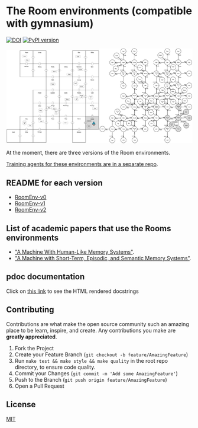 # The Room environments (compatible with gymnasium)

[![DOI](https://zenodo.org/badge/614376641.svg)](https://zenodo.org/doi/10.5281/zenodo.10876436)
[![PyPI
version](https://badge.fury.io/py/room-env.svg)](https://badge.fury.io/py/room-env)

<img src="figures/room-layout-xl.png" alt="" style="width: 50%;"/><img src="figures/room-layout-kg-xl.png" alt="" style="width: 50%;"/>

At the moment, there are three versions of the Room environments.

[Training agents for these environments are in a separate
repo](https://github.com/humemai/humemai).

## README for each version

- [RoomEnv-v0](./README-v0.md)
- [RoomEnv-v1](./README-v1.md)
- [RoomEnv-v2](./README-v2.md)

## List of academic papers that use the Rooms environments

- ["A Machine With Human-Like Memory Systems"](https://arxiv.org/abs/2204.01611).
- ["A Machine with Short-Term, Episodic, and Semantic Memory
  Systems"](https://arxiv.org/abs/2212.02098).

## pdoc documentation

Click on [this link](https://humemai.github.io/room-env) to see the HTML rendered
docstrings

## Contributing

Contributions are what make the open source community such an amazing place to be learn,
inspire, and create. Any contributions you make are **greatly appreciated**.

1. Fork the Project
1. Create your Feature Branch (`git checkout -b feature/AmazingFeature`)
1. Run `make test && make style && make quality` in the root repo directory, to ensure
   code quality.
1. Commit your Changes (`git commit -m 'Add some AmazingFeature'`)
1. Push to the Branch (`git push origin feature/AmazingFeature`)
1. Open a Pull Request

## License

[MIT](https://choosealicense.com/licenses/mit/)
